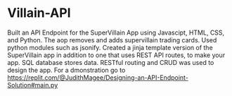 # Villain-API
Built an API Endpoint for the SuperVillain App using Javascipt, HTML, CSS, and Python.  The aop removes and adds supervillain trading cards.  Used python modules such as jsonify.  Created a jinja template version of the SuperVillain app in addition to one that uses REST API routes, to make your app. SQL database stores data. RESTful routing and CRUD was used to design the app.
For a dmonstration go to  https://replit.com/@JudithMagee/Designing-an-API-Endpoint-Solution#main.py
